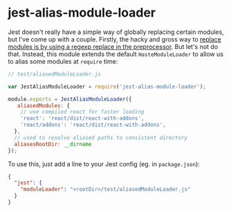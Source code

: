 # jest-alias-module-loader

Jest doesn't really have a simple way of globally replacing certain modules, but I've come up with a couple. Firstly, the hacky and gross way to [replace modules is by using a regexp replace in the preprocessor](https://github.com/facebook/react/pull/4656/files). But let's not do that. Instead, this module extends the default `HasteModuleLoader` to allow us to alias some modules at `require` time:

```js
// test/aliasedModuleLoader.js

var JestAliasModuleLoader = require('jest-alias-module-loader');

module.exports = JestAliasModuleLoader({
   aliasedModules: {
    // use compiled react for faster loading
    'react': 'react/dist/react-with-addons',
    'react/addons': 'react/dist/react-with-addons',
  },
  // used to resolve aliased paths to consistent directory
  aliasesRootDir: __dirname
});
```

To use this, just add a line to your Jest config (eg. in `package.json`):

```json
{
  "jest": {
    "moduleLoader": "<rootDir>/test/aliasedModuleLoader.js"
  }
}
```
